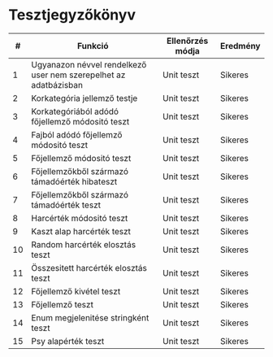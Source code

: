 # Tesztjegyzőkönyv

|  #  | Funkció | Ellenőrzés módja | Eredmény |
| --- | ------- | ---------------- | -------- |
|  1  | Ugyanazon névvel rendelkező user nem szerepelhet az adatbázisban | Unit teszt | Sikeres |
|  2  | Korkategória jellemző testje | Unit teszt | Sikeres |
|  3  | Korkategóriából adódó főjellemző módositó teszt | Unit teszt | Sikeres |
|  4  | Fajból adódó főjellemző módositó teszt | Unit teszt | Sikeres |
|  5  | Főjellemző módositó teszt | Unit teszt | Sikeres |
|  6  | Főjellemzőkből származó támadóérték hibateszt | Unit teszt | Sikeres |
|  7  | Főjellemzőkből származó támadóérték teszt | Unit teszt | Sikeres |
|  8  | Harcérték módositó teszt | Unit teszt | Sikeres |
|  9  | Kaszt alap harcérték teszt | Unit teszt | Sikeres |
|  10 | Random harcérték elosztás teszt | Unit teszt | Sikeres |
|  11 | Összesitett harcérték elosztás teszt | Unit teszt | Sikeres |
|  12 | Főjellemző kivétel teszt | Unit teszt | Sikeres |
|  13 | Főjellemző teszt | Unit teszt | Sikeres |
|  14 | Enum megjelenitése stringként teszt | Unit teszt | Sikeres |
|  15 | Psy alapérték teszt | Unit teszt | Sikeres |




